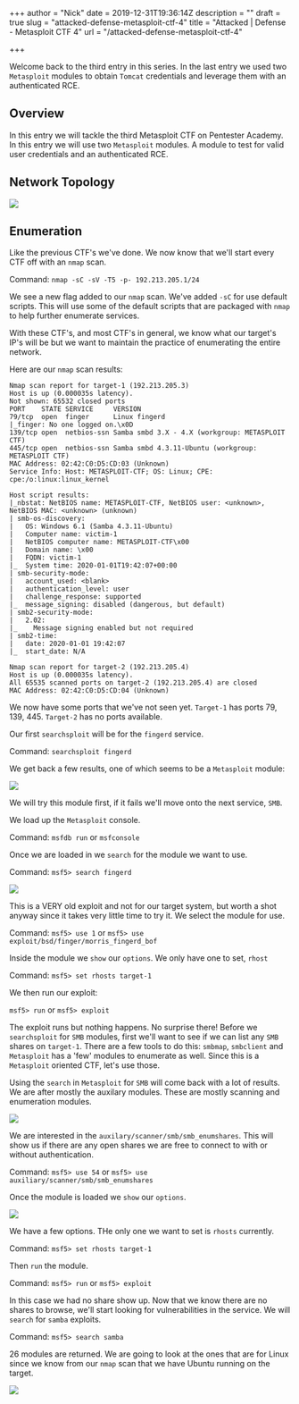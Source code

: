 +++
author = "Nick"
date = 2019-12-31T19:36:14Z
description = ""
draft = true
slug = "attacked-defense-metasploit-ctf-4"
title = "Attacked | Defense - Metasploit CTF 4"
url = "/attacked-defense-metasploit-ctf-4" 

+++


Welcome back to the third entry in this series. In the last entry we used two `Metasploit` modules to obtain `Tomcat` credentials and leverage them with an authenticated RCE.

## Overview
In this entry we will tackle the third Metasploit CTF on Pentester Academy. In this entry we will use two `Metasploit` modules. A module to test for valid user credentials and an authenticated RCE.

## Network Topology

![](/images/2020/01/PA_MCTF_1.png)

## Enumeration
Like the previous CTF's we've done. We now know that we'll start every CTF off with an `nmap` scan.

Command:
`nmap -sC -sV -T5 -p- 192.213.205.1/24`

We see a new flag added to our `nmap` scan. We've added `-sC` for use default scripts. This will use some of the default scripts that are packaged with `nmap` to help further enumerate services.

With these CTF's, and most CTF's in general, we know what our target's IP's will be but we want to maintain the practice of enumerating the entire network.

Here are our `nmap` scan results:
```
Nmap scan report for target-1 (192.213.205.3)
Host is up (0.000035s latency).
Not shown: 65532 closed ports
PORT    STATE SERVICE     VERSION
79/tcp  open  finger      Linux fingerd
|_finger: No one logged on.\x0D
139/tcp open  netbios-ssn Samba smbd 3.X - 4.X (workgroup: METASPLOIT CTF)
445/tcp open  netbios-ssn Samba smbd 4.3.11-Ubuntu (workgroup: METASPLOIT CTF)
MAC Address: 02:42:C0:D5:CD:03 (Unknown)
Service Info: Host: METASPLOIT-CTF; OS: Linux; CPE: cpe:/o:linux:linux_kernel

Host script results:
|_nbstat: NetBIOS name: METASPLOIT-CTF, NetBIOS user: <unknown>, NetBIOS MAC: <unknown> (unknown)
| smb-os-discovery: 
|   OS: Windows 6.1 (Samba 4.3.11-Ubuntu)
|   Computer name: victim-1
|   NetBIOS computer name: METASPLOIT-CTF\x00
|   Domain name: \x00
|   FQDN: victim-1
|_  System time: 2020-01-01T19:42:07+00:00
| smb-security-mode: 
|   account_used: <blank>
|   authentication_level: user
|   challenge_response: supported
|_  message_signing: disabled (dangerous, but default)
| smb2-security-mode: 
|   2.02: 
|_    Message signing enabled but not required
| smb2-time: 
|   date: 2020-01-01 19:42:07
|_  start_date: N/A

Nmap scan report for target-2 (192.213.205.4)
Host is up (0.000035s latency).
All 65535 scanned ports on target-2 (192.213.205.4) are closed
MAC Address: 02:42:C0:D5:CD:04 (Unknown)
```

We now have some ports that we've not seen yet. `Target-1` has ports 79, 139, 445. `Target-2` has no ports available. 

Our first `searchsploit` will be for the `fingerd` service.

Command:
`searchsploit fingerd`

We get back a few results, one of which seems to be a `Metasploit` module:

![](/images/2020/01/searchsploit_fingerd.png)

We will try this module first, if it fails we'll move onto the next service, `SMB`.

We load up the `Metasploit` console.

Command:
`msfdb run` or `msfconsole`

Once we are loaded in we `search` for the module we want to use.

Command:
`msf5> search fingerd`

![](/images/2020/01/metasploit_fingered.png)

This is a VERY old exploit and not for our target system, but worth a shot anyway since it takes very little time to try it. We select the module for use.

Command:
`msf5> use 1` or `msf5> use exploit/bsd/finger/morris_fingerd_bof`

Inside the module we `show` our `options`. We only have one to set, `rhost`

Command:
`msf5> set rhosts target-1`

We then run our exploit:

`msf5> run` or `msf5> exploit`

The exploit runs but nothing happens. No surprise there! Before we `searchsploit` for `SMB` modules, first we'll want to see if we can list any `SMB` shares on `target-1`. There are a few tools to do this: `smbmap`, `smbclient` and `Metasploit` has a 'few' modules to enumerate as well. Since this is a `Metasploit` oriented CTF, let's use those.

Using the `search` in `Metasploit` for `SMB` will come back with a lot of results. We are after mostly the auxilary modules. These are mostly scanning and enumeration modules.

![](/images/2020/01/metasploit_smb.png)

We are interested in the `auxilary/scanner/smb/smb_enumshares`. This will show us if there are any open shares we are free to connect to with or without authentication.

Command:
`msf5> use 54` or `msf5> use auxiliary/scanner/smb/smb_enumshares`

Once the module is loaded we `show` our `options`.

![](/images/2020/01/show_smb_options.png)

We have a few options. THe only one we want to set is `rhosts` currently.

Command:
`msf5> set rhosts target-1`

Then `run` the module.

Command:
`msf5> run` or `msf5> exploit`

In this case we had no share show up. Now that we know there are no shares to browse, we'll start looking for vulnerabilities in the service. We will `search` for `samba` exploits.

Command:
`msf5> search samba`

26 modules are returned. We are going to look at the ones that are for Linux since we know from our `nmap` scan that we have Ubuntu running on the target.

![](/images/2020/01/search_samba.png)



